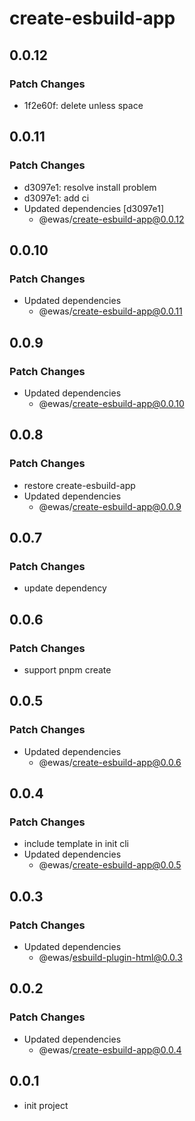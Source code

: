 # create-esbuild-app

## 0.0.12

### Patch Changes

- 1f2e60f: delete unless space

## 0.0.11

### Patch Changes

- d3097e1: resolve install problem
- d3097e1: add ci
- Updated dependencies [d3097e1]
  - @ewas/create-esbuild-app@0.0.12

## 0.0.10

### Patch Changes

- Updated dependencies
  - @ewas/create-esbuild-app@0.0.11

## 0.0.9

### Patch Changes

- Updated dependencies
  - @ewas/create-esbuild-app@0.0.10

## 0.0.8

### Patch Changes

- restore create-esbuild-app
- Updated dependencies
  - @ewas/create-esbuild-app@0.0.9

## 0.0.7

### Patch Changes

- update dependency

## 0.0.6

### Patch Changes

- support pnpm create

## 0.0.5

### Patch Changes

- Updated dependencies
  - @ewas/create-esbuild-app@0.0.6

## 0.0.4

### Patch Changes

- include template in init cli
- Updated dependencies
  - @ewas/create-esbuild-app@0.0.5

## 0.0.3

### Patch Changes

- Updated dependencies
  - @ewas/esbuild-plugin-html@0.0.3

## 0.0.2

### Patch Changes

- Updated dependencies
  - @ewas/create-esbuild-app@0.0.4

## 0.0.1

- init project
